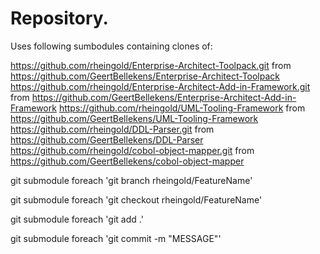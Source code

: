 Repository.
===========

Uses following sumbodules containing clones of:

https://github.com/rheingold/Enterprise-Architect-Toolpack.git	from https://github.com/GeertBellekens/Enterprise-Architect-Toolpack
https://github.com/rheingold/Enterprise-Architect-Add-in-Framework.git from https://github.com/GeertBellekens/Enterprise-Architect-Add-in-Framework
https://github.com/rheingold/UML-Tooling-Framework from https://github.com/GeertBellekens/UML-Tooling-Framework
https://github.com/rheingold/DDL-Parser.git from https://github.com/GeertBellekens/DDL-Parser
https://github.com/rheingold/cobol-object-mapper.git from https://github.com/GeertBellekens/cobol-object-mapper



git submodule foreach 'git branch rheingold/FeatureName'

git submodule foreach 'git checkout rheingold/FeatureName'

git submodule foreach 'git add .'

git submodule foreach 'git commit -m "MESSAGE"'